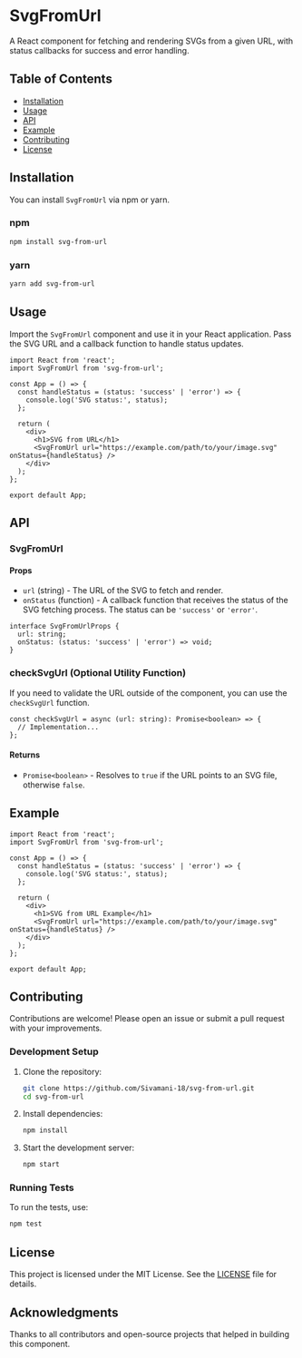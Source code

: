 # SvgFromUrl

A React component for fetching and rendering SVGs from a given URL, with status callbacks for success and error handling.

## Table of Contents

- [Installation](#installation)
- [Usage](#usage)
- [API](#api)
- [Example](#example)
- [Contributing](#contributing)
- [License](#license)

## Installation

You can install `SvgFromUrl` via npm or yarn.

### npm

```bash
npm install svg-from-url
```

### yarn

```bash
yarn add svg-from-url
```

## Usage

Import the `SvgFromUrl` component and use it in your React application. Pass the SVG URL and a callback function to handle status updates.

```tsx
import React from 'react';
import SvgFromUrl from 'svg-from-url';

const App = () => {
  const handleStatus = (status: 'success' | 'error') => {
    console.log('SVG status:', status);
  };

  return (
    <div>
      <h1>SVG from URL</h1>
      <SvgFromUrl url="https://example.com/path/to/your/image.svg" onStatus={handleStatus} />
    </div>
  );
};

export default App;
```

## API

### SvgFromUrl

#### Props

- `url` (string) - The URL of the SVG to fetch and render.
- `onStatus` (function) - A callback function that receives the status of the SVG fetching process. The status can be `'success'` or `'error'`.

```tsx
interface SvgFromUrlProps {
  url: string;
  onStatus: (status: 'success' | 'error') => void;
}
```

### checkSvgUrl (Optional Utility Function)

If you need to validate the URL outside of the component, you can use the `checkSvgUrl` function.

```tsx
const checkSvgUrl = async (url: string): Promise<boolean> => {
  // Implementation...
};
```

#### Returns

- `Promise<boolean>` - Resolves to `true` if the URL points to an SVG file, otherwise `false`.

## Example

```tsx
import React from 'react';
import SvgFromUrl from 'svg-from-url';

const App = () => {
  const handleStatus = (status: 'success' | 'error') => {
    console.log('SVG status:', status);
  };

  return (
    <div>
      <h1>SVG from URL Example</h1>
      <SvgFromUrl url="https://example.com/path/to/your/image.svg" onStatus={handleStatus} />
    </div>
  );
};

export default App;
```

## Contributing

Contributions are welcome! Please open an issue or submit a pull request with your improvements.

### Development Setup

1. Clone the repository:
    ```bash
    git clone https://github.com/Sivamani-18/svg-from-url.git
    cd svg-from-url
    ```

2. Install dependencies:
    ```bash
    npm install
    ```

3. Start the development server:
    ```bash
    npm start
    ```

### Running Tests

To run the tests, use:

```bash
npm test
```

## License

This project is licensed under the MIT License. See the [LICENSE](LICENSE) file for details.

## Acknowledgments

Thanks to all contributors and open-source projects that helped in building this component.
